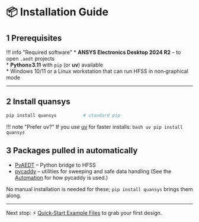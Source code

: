 # 📦 Installation Guide

## 1 Prerequisites

!!! info "Required software"
    * **ANSYS Electronics Desktop 2024 R2** – to open `.aedt` projects  
    * **Python≥3.11** with `pip` (or **uv**) available  
    * Windows 10/11 or a Linux workstation that can run HFSS in non‑graphical mode

---

## 2 Install quansys

```bash
pip install quansys          # standard pip
```

!!! note "Prefer uv?"
    If you use [uv](https://github.com/astral-sh/uv) for faster installs:
    ```bash
    uv pip install quansys
    ```

## 3 Packages pulled in automatically

- [PyAEDT](https://github.com/ansys/pyaedt) – Python bridge to HFSS 
- [pycaddy](https://pypi.org/project/pycaddy/) – utilities for sweeping and safe data handling
(See the [Automation](guides/automation.md) for how pycaddy is used.)

No manual installation is needed for these; `pip install quansys` brings them along.

---
Next stop: ⚡ [Quick‑Start Example Files](getting_started.md) to grab your first design.